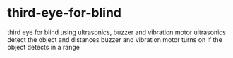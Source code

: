 # third-eye-for-blind
third eye for blind using ultrasonics, buzzer and vibration motor
ultrasonics detect the object and distances 
buzzer and vibration motor turns on if the object detects in a range 
